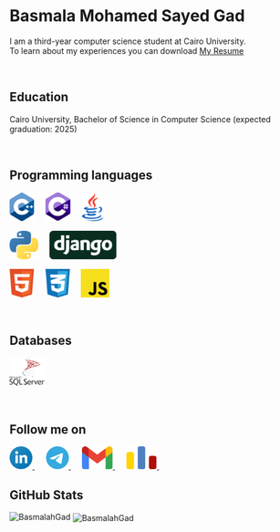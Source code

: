 <div>
  
# Basmala Mohamed Sayed Gad

I am a third-year computer science student at Cairo University.<br/>
To learn about my experiences you can download
[My Resume](https://drive.google.com/file/d/1SOsHaMKu0UyyQ6qLn8Ue82Kpjl-CWxOO/view?usp=sharing)

</div>

<br>

<div>
  
## Education

Cairo University, Bachelor of Science in Computer Science (expected graduation: 2025)

</div>

<br>

<div>

## Programming languages

<p>
  <img height="50" src="./icons/programming languages/cpp.svg">&nbsp;&nbsp;&nbsp;&nbsp;
  <img height="50" src="./icons/programming languages/c-sharp.svg">&nbsp;&nbsp;&nbsp;&nbsp;
  <img height="50" src="./icons/programming languages/java.svg">&nbsp;&nbsp;&nbsp;&nbsp;
</p>

<p>
  <img height="50" src="./icons/programming languages/python.svg">&nbsp;&nbsp;&nbsp;&nbsp;
  <img height="50" src="./icons/programming languages/django.svg">&nbsp;&nbsp;&nbsp;&nbsp;
</p>

<p>
  <img height="50" src="./icons/programming languages/html5.svg">&nbsp;&nbsp;&nbsp;&nbsp;
  <img height="50" src="./icons/programming languages/css3.svg">&nbsp;&nbsp;&nbsp;&nbsp;
  <img height="50" src="./icons/programming languages/javascript.svg">&nbsp;&nbsp;&nbsp;&nbsp;
</p>

</div>

<br>

<div>

## Databases

<p>
  <img height="50" src="./icons/databases/sql-server.svg">&nbsp;&nbsp;&nbsp;&nbsp;
</p>

</div>

<br>

<div>

## Follow me on

<p>
  <a href="https://www.linkedin.com/in/basmala-gad-5813a3244/">
    <img height="40" src="./icons/contact/linkedin.svg">
  </a>&nbsp;&nbsp;&nbsp;&nbsp;
  <a href="https://t.me/BGad_1968">
    <img height="40" src="./icons/contact/telegram.svg">
  </a>&nbsp;&nbsp;&nbsp;&nbsp;
  </a> 
  <a href="mailto:basmalahgad@gmail.com">
    <img height="40" src="./icons/contact/gmail.svg">
  </a>&nbsp;&nbsp;&nbsp;&nbsp;
  <a href="https://codeforces.com/profile/BGad">
    <img height="40" src="./icons/contact/codeforces.svg">
  </a>&nbsp;&nbsp;&nbsp;&nbsp;
</p>

</div>

<div>

  ## GitHub Stats
  
<p><img align="left" src="https://github-readme-stats.vercel.app/api/top-langs?username=BasmalahGad&show_icons=true&locale=en&layout=compact" alt="BasmalahGad" /></p>

<p>&nbsp;<img align="center" src="https://github-readme-stats.vercel.app/api?username=BasmalahGad&show_icons=true&locale=en" alt="BasmalahGad" /></p>
